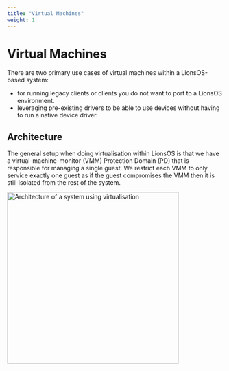 ```yaml
---
title: "Virtual Machines"
weight: 1
---
```


# Virtual Machines

There are two primary use cases of virtual machines within a LionsOS-based system:
* for running legacy clients or clients you do not want to port to a LionsOS environment.
* leveraging pre-existing drivers to be able to use devices without having to run a native
  device driver.

## Architecture

The general setup when doing virtualisation within LionsOS is that we have a
virtual-machine-monitor (VMM) Protection Domain (PD) that is responsible for
managing a single guest. We restrict each VMM to only service exactly one guest
as if the guest compromises the VMM then it is still isolated from the rest of
the system.

<img src="/vmm_arch.svg" alt="Architecture of a system using virtualisation" width="400" />
